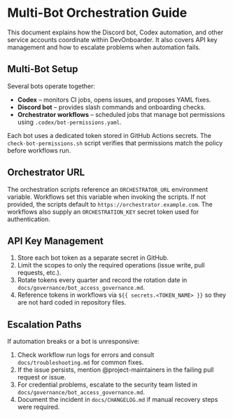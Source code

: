 # Multi-Bot Orchestration Guide

This document explains how the Discord bot, Codex automation, and other
service accounts coordinate within DevOnboarder. It also covers API key
management and how to escalate problems when automation fails.

## Multi-Bot Setup

Several bots operate together:

- **Codex** – monitors CI jobs, opens issues, and proposes YAML fixes.
- **Discord bot** – provides slash commands and onboarding checks.
- **Orchestrator workflows** – scheduled jobs that manage bot permissions
  using `.codex/bot-permissions.yaml`.

Each bot uses a dedicated token stored in GitHub Actions secrets. The
`check-bot-permissions.sh` script verifies that permissions match the policy
before workflows run.

## Orchestrator URL

The orchestration scripts reference an `ORCHESTRATOR_URL` environment variable.
Workflows set this variable when invoking the scripts. If not provided, the
scripts default to `https://orchestrator.example.com`.
The workflows also supply an `ORCHESTRATION_KEY` secret token used for
authentication.

## API Key Management

1. Store each bot token as a separate secret in GitHub.
2. Limit the scopes to only the required operations (issue write, pull
   requests, etc.).
3. Rotate tokens every quarter and record the rotation date in
   `docs/governance/bot_access_governance.md`.
4. Reference tokens in workflows via `${{ secrets.<TOKEN_NAME> }}` so they are
   not hard coded in repository files.

## Escalation Paths

If automation breaks or a bot is unresponsive:

1. Check workflow run logs for errors and consult
   `docs/troubleshooting.md` for common fixes.
2. If the issue persists, mention @project-maintainers in the failing pull
   request or issue.
3. For credential problems, escalate to the security team listed in
   `docs/governance/bot_access_governance.md`.
4. Document the incident in `docs/CHANGELOG.md` if manual recovery steps were
   required.

